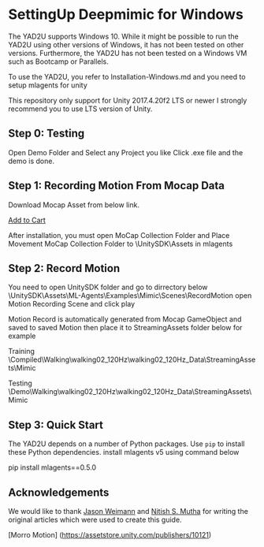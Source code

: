 # SettingUp Deepmimic for Windows

The YAD2U supports Windows 10. While it might be possible to run the
YAD2U using other versions of Windows, it has not been tested on
other versions. Furthermore, the YAD2U has not been tested on a
Windows VM such as Bootcamp or Parallels.

To use the YAD2U, you refer to Installation-Windows.md
and you need to setup mlagents for unity

This repository only support for Unity 2017.4.20f2 LTS or newer
I strongly recommend you to use LTS version of Unity.

## Step 0: Testing
Open Demo Folder and Select any Project you like
Click .exe file and the demo is done.


## Step 1: Recording Motion From Mocap Data

Download Mocap Asset from below link.

[Add to Cart](https://assetstore.unity.com/packages/3d/animations/movement-mocap-collection-46705) 

After installation, you must open MoCap Collection Folder 
and Place Movement MoCap Collection Folder to \UnitySDK\Assets in mlagents


## Step 2: Record Motion

You need to open UnitySDK folder and go to dirrectory below
\UnitySDK\Assets\ML-Agents\Examples\Mimic\Scenes\RecordMotion
open Motion Recording Scene and click play 

Motion Record is automatically generated from Mocap GameObject and saved to saved Motion
then place it to StreamingAssets folder below for example

Training
\Compiled\Walking\walking02_120Hz\walking02_120Hz_Data\StreamingAssets\Mimic

Testing
\Demo\Walking\walking02_120Hz\walking02_120Hz_Data\StreamingAssets\Mimic



## Step 3: Quick Start

The YAD2U depends on a number of Python packages. Use `pip` to
install these Python dependencies.
install mlagents v5 using command below

pip install mlagents==0.5.0



## Acknowledgements

We would like to thank
[Jason Weimann](https://unity3d.college/2017/10/25/machine-learning-in-unity3d-setting-up-the-environment-tensorflow-for-agentml-on-windows-10/)
and
[Nitish S. Mutha](http://blog.nitishmutha.com/tensorflow/2017/01/22/TensorFlow-with-gpu-for-windows.html)
for writing the original articles which were used to create this guide.

[Morro Motion] (https://assetstore.unity.com/publishers/10121)

